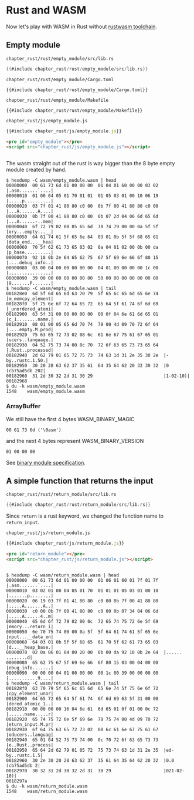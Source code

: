 # Rust and WASM

Now let's play with WASM in Rust without [rustwasm toolchain](https://rustwasm.github.io/).

## Empty module

`chapter_rust/rust/empty_module/src/lib.rs`
```rust
{{#include chapter_rust/rust/empty_module/src/lib.rs}}
```

`chapter_rust/rust/empty_module/Cargo.toml`
```
{{#include chapter_rust/rust/empty_module/Cargo.toml}}
```

`chapter_rust/rust/empty_module/Makefile`
```
{{#include chapter_rust/rust/empty_module/Makefile}}
```

`chapter_rust/js/empty_module.js`
```javascript
{{#include chapter_rust/js/empty_module.js}}
```

```markdown
<pre id="empty_module"></pre>
<script src="chapter_rust/js/empty_module.js"></script>
```

<pre id="empty_module"></pre>
<script src="chapter_rust/js/empty_module.js"></script>

The wasm straight out of the rust is way bigger than the 8 byte empty module created by hand.

```console
$ hexdump -C wasm/empty_module.wasm | head
00000000  00 61 73 6d 01 00 00 00  01 04 01 60 00 00 03 02  |.asm.......`....|
00000010  01 00 04 05 01 70 01 01  01 05 03 01 00 10 06 19  |.....p..........|
00000020  03 7f 01 41 80 80 c0 00  0b 7f 00 41 80 80 c0 00  |...A.......A....|
00000030  0b 7f 00 41 80 80 c0 00  0b 07 2d 04 06 6d 65 6d  |...A......-..mem|
00000040  6f 72 79 02 00 05 65 6d  70 74 79 00 00 0a 5f 5f  |ory...empty...__|
00000050  64 61 74 61 5f 65 6e 64  03 01 0b 5f 5f 68 65 61  |data_end...__hea|
00000060  70 5f 62 61 73 65 03 02  0a 04 01 02 00 0b 00 da  |p_base..........|
00000070  92 18 0b 2e 64 65 62 75  67 5f 69 6e 66 6f 80 15  |....debug_info..|
00000080  03 00 04 00 00 00 00 00  04 01 00 00 00 00 1c 00  |................|
00000090  39 00 00 00 00 00 00 00  50 00 00 00 00 00 00 00  |9.......P.......|
$ hexdump -C wasm/empty_module.wasm | tail
001828e0  6d 5f 6d 65 6d 63 70 79  5f 65 6c 65 6d 65 6e 74  |m_memcpy_element|
001828f0  5f 75 6e 6f 72 64 65 72  65 64 5f 61 74 6f 6d 69  |_unordered_atomi|
00182900  63 5f 31 00 00 00 00 00  00 0f 04 6e 61 6d 65 01  |c_1........name.|
00182910  08 01 00 05 65 6d 70 74  79 00 4d 09 70 72 6f 64  |....empty.M.prod|
00182920  75 63 65 72 73 02 08 6c  61 6e 67 75 61 67 65 01  |ucers..language.|
00182930  04 52 75 73 74 00 0c 70  72 6f 63 65 73 73 65 64  |.Rust..processed|
00182940  2d 62 79 01 05 72 75 73  74 63 1d 31 2e 35 30 2e  |-by..rustc.1.50.|
00182950  30 20 28 63 62 37 35 61  64 35 64 62 20 32 30 32  |0 (cb75ad5db 202|
00182960  31 2d 30 32 2d 31 30 29                           |1-02-10)|
00182968
$ du -k wasm/empty_module.wasm 
1548    wasm/empty_module.wasm
```

### ArrayBuffer

We still have the first 4 bytes WASM_BINARY_MAGIC
```
00 61 73 6d ('\0asm')
```
and the next 4 bytes represent WASM_BINARY_VERSION
```
01 00 00 00
```

See [binary module specification](https://webassembly.github.io/spec/core/binary/modules.html#binary-module).

## A simple function that returns the input

`chapter_rust/rust/return_module/src/lib.rs`
```rust
{{#include chapter_rust/rust/return_module/src/lib.rs}}
```

Since `return` is a rust keyword, we changed the function name to `return_input`.

`chapter_rust/js/return_module.js`
```javascript
{{#include chapter_rust/js/return_module.js}}
```

```markdown
<pre id="return_module"></pre>
<script src="chapter_rust/js/return_module.js"></script>
```

<pre id="return_module"></pre>
<script src="chapter_rust/js/return_module.js"></script>

```console
$ hexdump -C wasm/return_module.wasm | head
00000000  00 61 73 6d 01 00 00 00  01 06 01 60 01 7f 01 7f  |.asm.......`....|
00000010  03 02 01 00 04 05 01 70  01 01 01 05 03 01 00 10  |.......p........|
00000020  06 19 03 7f 01 41 80 80  c0 00 0b 7f 00 41 80 80  |.....A.......A..|
00000030  c0 00 0b 7f 00 41 80 80  c0 00 0b 07 34 04 06 6d  |.....A......4..m|
00000040  65 6d 6f 72 79 02 00 0c  72 65 74 75 72 6e 5f 69  |emory...return_i|
00000050  6e 70 75 74 00 00 0a 5f  5f 64 61 74 61 5f 65 6e  |nput...__data_en|
00000060  64 03 01 0b 5f 5f 68 65  61 70 5f 62 61 73 65 03  |d...__heap_base.|
00000070  02 0a 06 01 04 00 20 00  0b 00 da 92 18 0b 2e 64  |...... ........d|
00000080  65 62 75 67 5f 69 6e 66  6f 80 15 03 00 04 00 00  |ebug_info.......|
00000090  00 00 00 04 01 00 00 00  00 1c 00 39 00 00 00 00  |...........9....|
$ hexdump -C wasm/return_module.wasm | tail
001828f0  63 70 79 5f 65 6c 65 6d  65 6e 74 5f 75 6e 6f 72  |cpy_element_unor|
00182900  64 65 72 65 64 5f 61 74  6f 6d 69 63 5f 31 00 00  |dered_atomic_1..|
00182910  00 00 00 00 16 04 6e 61  6d 65 01 0f 01 00 0c 72  |......name.....r|
00182920  65 74 75 72 6e 5f 69 6e  70 75 74 00 4d 09 70 72  |eturn_input.M.pr|
00182930  6f 64 75 63 65 72 73 02  08 6c 61 6e 67 75 61 67  |oducers..languag|
00182940  65 01 04 52 75 73 74 00  0c 70 72 6f 63 65 73 73  |e..Rust..process|
00182950  65 64 2d 62 79 01 05 72  75 73 74 63 1d 31 2e 35  |ed-by..rustc.1.5|
00182960  30 2e 30 20 28 63 62 37  35 61 64 35 64 62 20 32  |0.0 (cb75ad5db 2|
00182970  30 32 31 2d 30 32 2d 31  30 29                    |021-02-10)|
0018297a
$ du -k wasm/return_module.wasm  
1548    wasm/return_module.wasm
```
